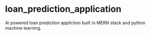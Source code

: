 # loan_prediction_application
Ai powered loan prediction appliction built in MERN stack and python machine learning.
